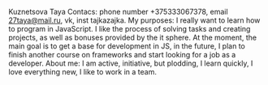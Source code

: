 Kuznetsova Taya
Contacs: phone number +375333067378, email 27taya@mail.ru, vk, inst tajkazajka.
My purposes: I really want to learn how to program in JavaScript. I like the process of solving tasks and creating projects,
as well as bonuses provided by the it sphere. At the moment, the main goal is to get a base for development in JS,
in the future, I plan to finish another course on frameworks and start looking for a job as a developer.
About me: I am active, initiative, but plodding, I learn quickly, I love everything new, I like to work in a team.